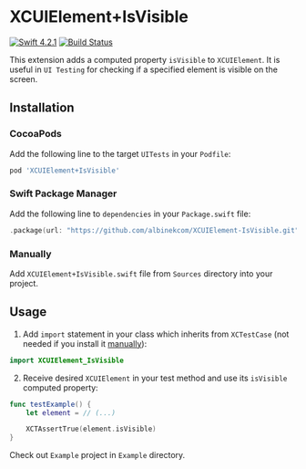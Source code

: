 # XCUIElement+IsVisible

[![Swift 4.2.1](https://img.shields.io/badge/Swift-4.2.1-orange.svg)](https://swift.org)
[![Build Status](https://travis-ci.com/albinekcom/XCUIElement-IsVisible.svg?branch=master)](https://travis-ci.com/albinekcom/XCUIElement-IsVisible)

This extension adds a computed property `isVisible` to `XCUIElement`. It is useful in `UI Testing` for checking if a specified element is visible on the screen.

## Installation

### CocoaPods

Add the following line to the target `UITests` in your `Podfile`:

``` Ruby
pod 'XCUIElement+IsVisible'
```

### Swift Package Manager

Add the following line to `dependencies` in your `Package.swift` file:

``` Swift
.package(url: "https://github.com/albinekcom/XCUIElement-IsVisible.git", from: "0.0.1")
```

### Manually

Add `XCUIElement+IsVisible.swift` file from `Sources` directory into your project.

## Usage

1. Add `import` statement in your class which inherits from `XCTestCase` (not needed if you install it [manually](#manually)):
  ``` Swift
  import XCUIElement_IsVisible
  ```
2. Receive desired `XCUIElement` in your test method and use its `isVisible` computed property:
  ``` Swift
  func testExample() {
      let element = // (...)

      XCTAssertTrue(element.isVisible)
  }
  ```

Check out `Example` project in `Example` directory.
